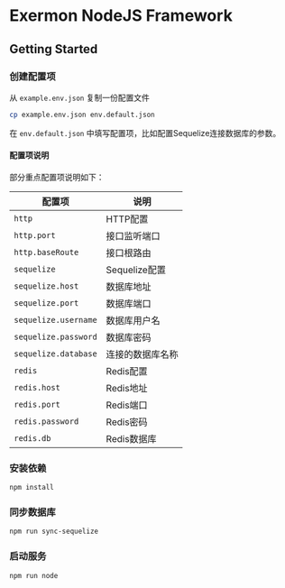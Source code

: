 # Exermon NodeJS Framework

## Getting Started

### 创建配置项

从 `example.env.json` 复制一份配置文件

```bash
cp example.env.json env.default.json
```

在 `env.default.json` 中填写配置项，比如配置Sequelize连接数据库的参数。

#### 配置项说明

部分重点配置项说明如下：

| 配置项 | 说明 |
| --- | --- |
| `http` | HTTP配置 |
| `http.port` | 接口监听端口 |
| `http.baseRoute` | 接口根路由 |
| `sequelize` | Sequelize配置 |
| `sequelize.host` | 数据库地址 |
| `sequelize.port` | 数据库端口 |
| `sequelize.username` | 数据库用户名 |
| `sequelize.password` | 数据库密码 |
| `sequelize.database` | 连接的数据库名称 |
| `redis` | Redis配置 |
| `redis.host` | Redis地址 |
| `redis.port` | Redis端口 |
| `redis.password` | Redis密码 |
| `redis.db` | Redis数据库 |

### 安装依赖

```bash
npm install
```

### 同步数据库

```bash
npm run sync-sequelize
```

### 启动服务

```bash
npm run node
```
